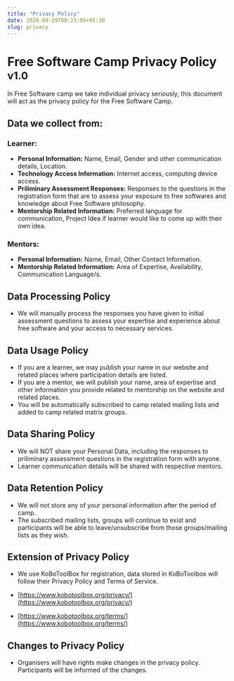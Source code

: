 ```yaml
---
title: "Privacy Policy"
date: 2020-09-29T00:23:05+05:30
slug: privacy
---
```


# Free Software Camp Privacy Policy <small>v1.0</small>

In Free Software camp we take individual privacy seriously, this document will act as the privacy policy for the Free Software Camp.

## Data we collect from:

### Learner:

*   **Personal Information:** Name, Email, Gender and other communication details, Location.
*   **Technology Access Information:** Internet access, computing device access.
*   **Priliminary Assessment Responses:** Responses to the questions in the registration form that are to assess your exposure to free softwares and knowledge about Free Software philosophy.
*   **Mentorship Related Information:** Preferred language for communication, Project Idea if learner would like to come up with their own idea.

### Mentors:

*   **Personal Information:** Name, Email, Other Contact Information.
*   **Mentorship Related Information:** Area of Expertise, Availability, Communication Language/s.

## Data Processing Policy

*   We will manually process the responses you have given to initial assessment questions to assess your expertise and experience about free software and your access to necessary services.

## Data Usage Policy

*   If you are a learner, we may publish your name in our website and related places where participation details are listed.
*   If you are a mentor, we will publish your name, area of expertise and other information you provide related to mentorship on the website and related places.
*   You will be automatically subscribed to camp related mailing lists and added to camp related matrix groups.

## Data Sharing Policy

*   We will NOT share your Personal Data, including the responses to priliminary assessment questions in the registration form with anyone.
*   Learner communication details will be shared with respective mentors.

## Data Retention Policy

*   We will not store any of your personal information after the period of camp.
*   The subscribed mailing lists, groups will continue to exist and participants will be able to leave/unsubscribe from those groups/mailing lists as they wish.

## Extension of Privacy Policy

*   We use KoBoToolBox for registration, data stored in KoBoToolbox will follow their Privacy Policy and Terms of Service.

*   [https://www.kobotoolbox.org/privacy/](https://www.kobotoolbox.org/privacy/)
*   [https://www.kobotoolbox.org/terms/](https://www.kobotoolbox.org/terms/)

## Changes to Privacy Policy

*   Organisers will have rights make changes in the privacy policy. Participants will be informed of the changes.
